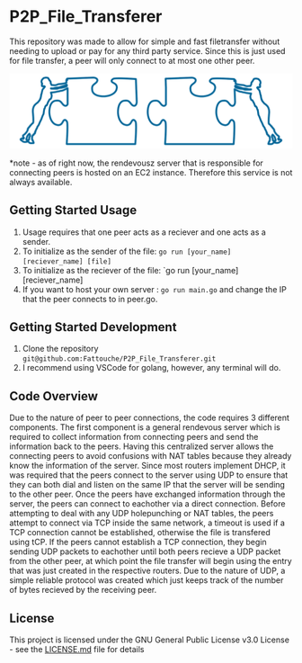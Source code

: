 # P2P_File_Transferer
This repository was made to allow for simple and fast filetransfer without needing to upload or pay for any third party service. Since this is just used for file transfer, a peer will only connect to at most one other peer. 

![](Images/sharing.png)

*note - as of right now, the rendevousz server that is responsible for connecting peers is hosted on an EC2 instance. Therefore this service is not always available.

## Getting Started Usage
1. Usage requires that one peer acts as a reciever and one acts as a sender.
2. To initialize as the sender of the file: `go run [your_name] [reciever_name] [file]`
3. To initialize as the reciever of the file: `go run [your_name] [reciever_name]
4. If you want to host your own server : `go run main.go` and change the IP that the peer connects to in peer.go.

## Getting Started Development
1. Clone the repository `git@github.com:Fattouche/P2P_File_Transferer.git`
2. I recommend using VSCode for golang, however, any terminal will do.

## Code Overview

Due to the nature of peer to peer connections, the code requires 3 different components. The first component is a general rendevous server which is required to collect information from connecting peers and send the information back to the peers. Having this centralized server allows the connecting peers to avoid confusions with NAT tables because they already know the information of the server. Since most routers implement DHCP, it was required that the peers connect to the server using UDP to ensure that they can both dial and listen on the same IP that the server will be sending to the other peer. Once the peers have exchanged information through the server, the peers can connect to eachother via a direct connection. Before attempting to deal with any UDP holepunching or NAT tables, the peers attempt to connect via TCP inside the same network, a timeout is used if a TCP connection cannot be established, otherwise the file is transfered using tCP. If the peers cannot establish a TCP connection, they begin sending UDP packets to eachother until both peers recieve a UDP packet from the other peer, at which point the file transfer will begin using the entry that was just created in the respective routers. Due to the nature of UDP, a simple reliable protocol was created which just keeps track of the number of bytes recieved by the receiving peer.

## License

This project is licensed under the GNU General Public License v3.0 License - see the [LICENSE.md](LICENSE) file for details
